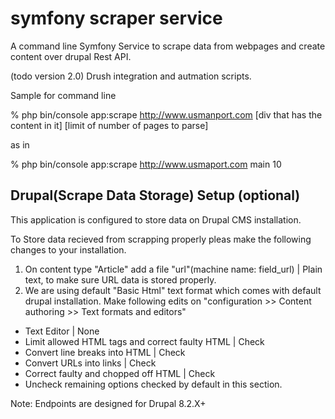 symfony scraper service
=======================

A command line Symfony Service to scrape data from webpages and create content over drupal Rest API.

(todo version 2.0) Drush integration and autmation scripts.

Sample for command line

% php bin/console app:scrape http://www.usmanport.com [div that has the content in it] [limit of number of pages to parse]

as in 

% php bin/console app:scrape http://www.usmaport.com main 10

## Drupal(Scrape Data Storage) Setup (optional)

This application is configured to store data on Drupal CMS installation.

To Store data recieved from scrapping properly pleas make the following changes to your installation.

1. On content type "Article" add a file "url"(machine name: field_url) | Plain text, to make sure URL data is stored properly.
2. We are using default "Basic Html" text format which comes with default drupal installation. Make following edits on "configuration >>  Content authoring >> Text formats and editors"
* Text Editor | None
* Limit allowed HTML tags and correct faulty HTML | Check
* Convert line breaks into HTML | Check
* Convert URLs into links | Check
* Correct faulty and chopped off HTML | Check
* Uncheck remaining options checked by default in this section.


Note: Endpoints are designed for Drupal 8.2.X+
